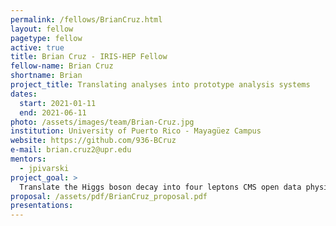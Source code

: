 ```yaml
---
permalink: /fellows/BrianCruz.html
layout: fellow
pagetype: fellow
active: true
title: Brian Cruz - IRIS-HEP Fellow
fellow-name: Brian Cruz
shortname: Brian
project_title: Translating analyses into prototype analysis systems
dates:
  start: 2021-01-11
  end: 2021-06-11
photo: /assets/images/team/Brian-Cruz.jpg
institution: University of Puerto Rico - Mayagüez Campus
website: https://github.com/936-BCruz
e-mail: brian.cruz2@upr.edu
mentors:
  - jpivarski
project_goal: >
  Translate the Higgs boson decay into four leptons CMS open data physics analysis example into a prototype analysis system using Coffea and Awkward-array. This prototype will be benchmarked and compared to the original approach to see if it has a reduced time-to-insight, greater functionality, and reusability.
proposal: /assets/pdf/BrianCruz_proposal.pdf
presentations:
---
```

